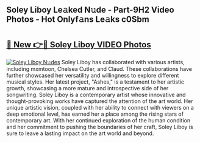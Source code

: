 ## Soley Liboy Le𝚊ked N𝚞de - Part-9H2 Video Photos - Hot Onlyf𝚊ns Le𝚊ks c0Sbm

# <h2><a href="http://ac36321.deff.icu/?id=Soley+Liboy">🔗 New 👉🔴 Soley Liboy VIDEO Photos</a></h2>

[![Soley Liboy N𝚞des](https://i.imgur.com/rIISA9y.gif)](http://ac36321.deff.icu/?id=Soley+Liboy)
Soley Liboy has collaborated with various artists, including mxmtoon, Chelsea Cutler, and Claud. These collaborations have further showcased her versatility and willingness to explore different musical styles. Her latest project, "Ashes," is a testament to her artistic growth, showcasing a more mature and introspective side of her songwriting. Soley Liboy is a contemporary artist whose innovative and thought-provoking works have captured the attention of the art world. Her unique artistic vision, coupled with her ability to connect with viewers on a deep emotional level, has earned her a place among the rising stars of contemporary art. With her continued exploration of the human condition and her commitment to pushing the boundaries of her craft, Soley Liboy is sure to leave a lasting impact on the art world and beyond.
